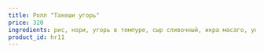 ```yaml
---
title: Ролл "Такеши угорь"
price: 320
ingredients: рис, нори, угорь в темпуре, сыр сливочный, икра масаго, унаги соус, томаго, белый кунжут
product_id: hr11
---
```



